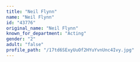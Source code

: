 ```yaml
---
title: "Neil Flynn"
name: "Neil Flynn"
id: "43776"
original_name: "Neil Flynn"
known_for_department: "Acting"
gender: "2"
adult: "false"
profile_path: "/17td6SExyUuOf2HYuYvnUnc4Ivy.jpg"
---
```

